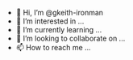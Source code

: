- 👋 Hi, I’m @gkeith-ironman
- 👀 I’m interested in ...
- 🌱 I’m currently learning ...
- 💞️ I’m looking to collaborate on ...
- 📫 How to reach me ...

<!---
gkeith-ironman/gkeith-ironman is a ✨ special ✨ repository because its `README.md` (this file) appears on your GitHub profile.
You can click the Preview link to take a look at your changes.
--->
